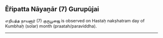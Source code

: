 ## Êr̂ipatta Nāyaṉār (7) Gurupūjai
எறிபத்த நாயனார் (7) குருபூஜை is observed on Hastaḥ nakṣhatram day of Kumbhaḥ (solar) month (praatah/paraviddha).



---
